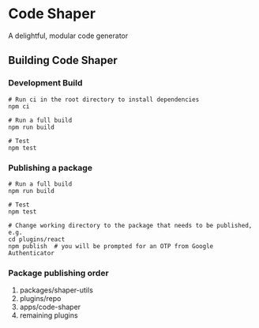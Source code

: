# Code Shaper

A delightful, modular code generator

## Building Code Shaper

### Development Build

```shell
# Run ci in the root directory to install dependencies
npm ci

# Run a full build
npm run build

# Test
npm test
```

### Publishing a package

```shell
# Run a full build
npm run build

# Test
npm test

# Change working directory to the package that needs to be published, e.g.
cd plugins/react
npm publish  # you will be prompted for an OTP from Google Authenticator
```

### Package publishing order

1. packages/shaper-utils
2. plugins/repo
3. apps/code-shaper
4. remaining plugins
